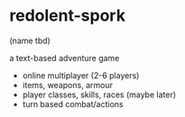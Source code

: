 # redolent-spork
(name tbd)

a text-based adventure game

- online multiplayer (2-6 players)
- items, weapons, armour
- player classes, skills, races (maybe later)
- turn based combat/actions
